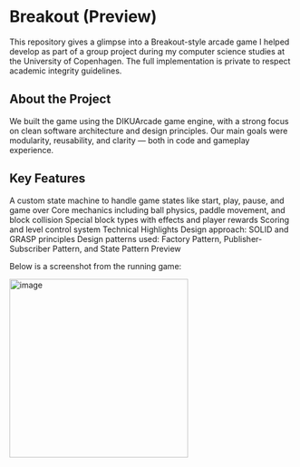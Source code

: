 # Breakout (Preview)

This repository gives a glimpse into a Breakout-style arcade game I helped develop as part of a group project during my computer science studies at the University of Copenhagen. The full implementation is private to respect academic integrity guidelines.

## About the Project

We built the game using the DIKUArcade game engine, with a strong focus on clean software architecture and design principles. Our main goals were modularity, reusability, and clarity — both in code and gameplay experience.

## Key Features
A custom state machine to handle game states like start, play, pause, and game over
Core mechanics including ball physics, paddle movement, and block collision
Special block types with effects and player rewards
Scoring and level control system
Technical Highlights
Design approach: SOLID and GRASP principles
Design patterns used: Factory Pattern, Publisher-Subscriber Pattern, and State Pattern
Preview

Below is a screenshot from the running game:

<img width="315" alt="image" src="https://github.com/user-attachments/assets/730c7ea7-e5e5-4769-b16e-1e9e38752b01" />

